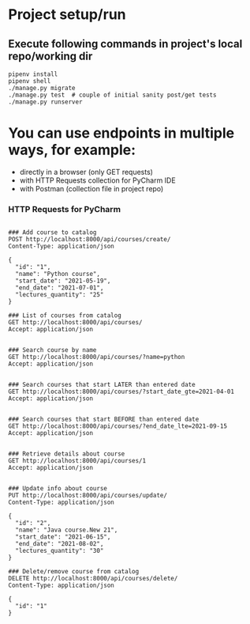 # Project setup/run

## Execute following commands in project's local repo/working dir
```shell
pipenv install
pipenv shell
./manage.py migrate
./manage.py test  # couple of initial sanity post/get tests
./manage.py runserver
```

# You can use endpoints in multiple ways, for example:

 - directly in a browser (only GET requests)
 - with HTTP Requests collection for PyCharm IDE
 - with Postman (collection file in project repo)

### HTTP Requests for PyCharm
```http request

### Add course to catalog
POST http://localhost:8000/api/courses/create/
Content-Type: application/json

{
  "id": "1",
  "name": "Python course",
  "start_date": "2021-05-19",
  "end_date": "2021-07-01",
  "lectures_quantity": "25"
}

### List of courses from catalog
GET http://localhost:8000/api/courses/
Accept: application/json


### Search course by name
GET http://localhost:8000/api/courses/?name=python
Accept: application/json


### Search courses that start LATER than entered date
GET http://localhost:8000/api/courses/?start_date_gte=2021-04-01
Accept: application/json


### Search courses that start BEFORE than entered date
GET http://localhost:8000/api/courses/?end_date_lte=2021-09-15
Accept: application/json


### Retrieve details about course
GET http://localhost:8000/api/courses/1
Accept: application/json


### Update info about course
PUT http://localhost:8000/api/courses/update/
Content-Type: application/json

{
  "id": "2",
  "name": "Java course.New 21",
  "start_date": "2021-06-15",
  "end_date": "2021-08-02",
  "lectures_quantity": "30"
}

### Delete/remove course from catalog
DELETE http://localhost:8000/api/courses/delete/
Content-Type: application/json

{
  "id": "1"
}
```